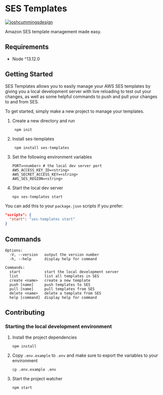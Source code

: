 # SES Templates

[![joshcummingsdesign](https://circleci.com/gh/joshcummingsdesign/ses-templates.svg?style=svg)](https://circleci.com/gh/joshcummingsdesign/ses-templates)

Amazon SES template management made easy.

## Requirements

- Node ^13.12.0

## Getting Started

SES Templates allows you to easily manage your AWS SES templates by giving you a local development server with live reloading to test out your changes, as well as some helpful commands to push and pull your changes to and from SES.

To get started, simply make a new project to manage your templates.

1. Create a new directory and run

        npm init

2. Install ses-templates

        npm install ses-templates

2.  Set the following environment variables

        PORT=<number> # the local dev server port
        AWS_ACCESS_KEY_ID=<string>
        AWS_SECRET_ACCESS_KEY=<string>
        AWS_SES_REGION=<string>

3.  Start the local dev server

        npx ses-templates start

You can add this to your `package.json` scripts if you prefer:

```json
"scripts": {
  "start": "ses-templates start"
}
```

## Commands

```
Options:
  -V, --version   output the version number
  -h, --help      display help for command

Commands:
  start           start the local development server
  list            list all templates in SES
  create <name>   create a new template
  push [name]     push templates to SES
  pull [name]     pull templates from SES
  delete <name>   delete a template from SES
  help [command]  display help for command
```

## Contributing

### Starting the local development environment

1.  Install the project dependencies

        npm install

2.  Copy `.env.example` to `.env` and make sure to export the variables to your environment

        cp .env.example .env

3.  Start the project watcher

        npm start
